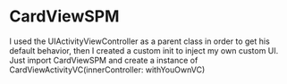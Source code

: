 # CardViewSPM

I used the UIActivityViewController as a parent class in order to get his default behavior, then I created a custom init to inject my own custom UI.
Just import CardViewSPM
and create a instance of CardViewActivityVC(innerController: withYouOwnVC)
